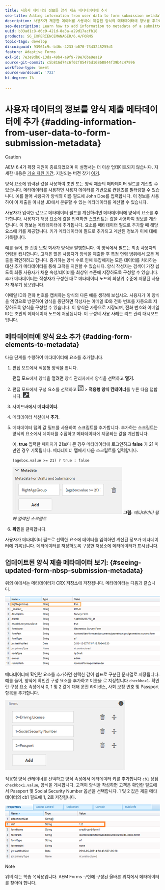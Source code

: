 ```yaml
---
title: 사용자 데이터의 정보를 양식 제출 메타데이터에 추가
seo-title: Adding information from user data to form submission metadata
description: 사용자가 제공한 데이터를 사용하여 제출된 양식의 메타데이터에 정보를 추가하는 방법을 알아봅니다.
seo-description: Learn how to add information to metadata of a submitted form with user provided data.
uuid: b33ad1c8-d6c9-421d-8a3a-a29d17acfb18
products: SG_EXPERIENCEMANAGER/6.4/FORMS
topic-tags: develop
discoiquuid: 93961c9c-b46c-4233-b070-7343245255d1
feature: Adaptive Forms
exl-id: 7e3e9db6-13da-49b4-a9f9-79e76be9ea19
source-git-commit: c5b816d74c6f02f85476d16868844f39b4c47996
workflow-type: tm+mt
source-wordcount: '722'
ht-degree: 1%

---
```


# 사용자 데이터의 정보를 양식 제출 메타데이터에 추가 {#adding-information-from-user-data-to-form-submission-metadata}

>[!CAUTION]
>
>AEM 6.4가 확장 지원이 종료되었으며 이 설명서는 더 이상 업데이트되지 않습니다. 자세한 내용은 [기술 지원 기간](https://helpx.adobe.com/kr/support/programs/eol-matrix.html). 지원되는 버전 찾기 [여기](https://experienceleague.adobe.com/docs/).

양식 요소에 입력된 값을 사용하여 초안 또는 양식 제출의 메타데이터 필드를 계산할 수 있습니다. 메타데이터를 사용하면 사용자 데이터를 기반으로 컨텐츠를 필터링할 수 있습니다. 예를 들어 사용자가 양식의 이름 필드에 John Doe를 입력합니다. 이 정보를 사용하여 이 제출을 이니셜 JD에서 분류할 수 있는 메타데이터를 계산할 수 있습니다.

사용자가 입력한 값으로 메타데이터 필드를 계산하려면 메타데이터에 양식의 요소를 추가합니다. 사용자가 해당 요소에 값을 입력하면 스크립트는 값을 사용하여 정보를 계산합니다. 이 정보는 메타데이터에 추가됩니다. 요소를 메타데이터 필드로 추가할 때 해당 요소에 키를 제공합니다. 키가 메타데이터에 필드로 추가되고 계산된 정보가 이에 대해 기록됩니다.

예를 들어, 한 건강 보험 회사가 양식을 발행합니다. 이 양식에서 필드는 최종 사용자의 연령을 캡처합니다. 고객은 많은 사용자가 양식을 제출한 후 특정 연령 범위에서 모든 제출을 확인하려고 합니다. 증가하는 양식 수로 인해 복잡해지는 모든 데이터를 처리하는 대신 추가 메타데이터를 통해 고객을 지원할 수 있습니다. 양식 작성자는 검색이 가장 쉽도록 최종 사용자가 채운 속성/데이터를 최상위 수준에 저장하도록 구성할 수 있습니다. 추가 메타데이터는 작성자가 구성한 대로 메타데이터 노드의 최상위 수준에 저장된 사용자 채우기 정보입니다.

이메일 ID와 전화 번호를 캡처하는 양식의 다른 예를 생각해 보십시오. 사용자가 이 양식을 익명으로 방문하여 양식을 중단하면 작성자는 이메일 ID와 전화 번호를 자동으로 저장하도록 양식을 구성할 수 있습니다. 이 양식은 자동으로 저장되며, 전화 번호와 이메일 ID는 초안의 메타데이터 노드에 저장됩니다. 이 구성의 사용 사례는 리드 관리 대시보드입니다.

## 메타데이터에 양식 요소 추가 {#adding-form-elements-to-metadata}

다음 단계를 수행하여 메타데이터에 요소를 추가합니다.

1. 편집 모드에서 적응형 양식을 엽니다.

   편집 모드에서 양식을 열려면 양식 관리자에서 양식을 선택하고 **열기**.

1. 편집 모드에서 구성 요소를 선택하고 ![필드 수준](assets/field-level.png) > **적응형 양식 컨테이너**&#x200B;를 누른 다음 탭합니다. ![cmppr](assets/cmppr.png).
1. 사이드바에서 **메타데이터**.
1. 메타데이터 섹션에서 **추가**.
1. 메타데이터 탭의 값 필드를 사용하여 스크립트를 추가합니다. 추가하는 스크립트는 양식의 요소에서 데이터를 수집하고 메타데이터에 제공되는 값을 계산합니다.

   예, **true** 입력한 페이지가 21보다 큰 경우 메타데이터에 로그인하고 **false** 가 21 미만인 경우 기록됩니다. 메타데이터 탭에서 다음 스크립트를 입력합니다.

   `(agebox.value >= 21) ? true : false`

   ![메타데이터 스크립트](assets/add-element-metadata.png)
   **그림:** *메타데이터 탭에 입력된 스크립트*

1. **확인**&#x200B;을 클릭합니다.

사용자가 메타데이터 필드로 선택한 요소에 데이터를 입력하면 계산된 정보가 메타데이터에 기록됩니다. 메타데이터를 저장하도록 구성한 저장소에 메타데이터가 표시됩니다.

## 업데이트된 양식 제출 메타데이터 보기: {#seeing-updated-form-nbsp-submission-metadata}

위의 예에서는 메타데이터가 CRX 저장소에 저장됩니다. 메타데이터는 다음과 같습니다.

![metadata-entry](assets/metadata-entry.png)

메타데이터에 확인란 요소를 추가하면 선택한 값이 쉼표로 구분된 문자열로 저장됩니다. 예를 들어, 양식에 확인란 구성 요소를 추가하고 이름을 로 지정합니다 `checkbox1`. 확인란 구성 요소 속성에서 0, 1 및 2 값에 대해 운전 라이센스, 사회 보장 번호 및 Passport 항목을 추가합니다.

![확인란에 여러 값 저장](assets/checkbox-metadata.png)

적응형 양식 컨테이너를 선택하고 양식 속성에서 메타데이터 키를 추가합니다 `cb1` 상점 `checkbox1.value`, 양식을 게시합니다. 고객이 양식을 작성하면 고객은 확인란 필드에서 Passport 및 Social Security Number 옵션을 선택합니다. 1 및 2 값은 제출 메타데이터의 cb1 필드에 1, 2로 저장됩니다.

![확인란 필드에서 선택한 여러 값에 대한 메타데이터 항목](assets/metadata-entry-1.png)

>[!NOTE]
>
>위의 예는 학습 목적용입니다. AEM Forms 구현에 구성된 올바른 위치에서 메타데이터를 찾아야 합니다.
